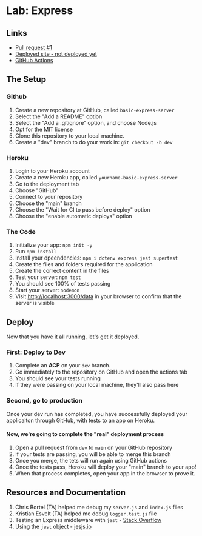 # Lab: Express

## Links

- [Pull request #1](https://github.com/dcalhoun286/basic-express-server/pull/1)
- [Deployed site - not deployed yet](https://dc-basic-express-server.herokuapp.com/)
- [GitHub Actions](https://github.com/dcalhoun286/server-deployment-practice/actions)

## The Setup

### Github

1. Create a new repository at GitHub, called `basic-express-server`
  1. Select the "Add a README" option
  1. Select the "Add a .gitignore" option, and choose Node.js
  1. Opt for the MIT license
1. Clone this repository to your local machine.
1. Create a "dev" branch to do your work in: `git checkout -b dev`

### Heroku

1. Login to your Heroku account
1. Create a new Heroku app, called `yourname-basic-express-server`
  1. Go to the deployment tab
  1. Choose "GitHub"
  1. Connect to your repository
  1. Choose the "main" branch
  1. Choose the "Wait for CI to pass before deploy" option
  1. Choose the "enable automatic deploys" option

### The Code

1. Initialize your app: `npm init -y`
1. Run `npm install`
1. Install your dpeendencies: `npm i dotenv express jest supertest`
1. Create the files and folders required for the application
1. Create the correct content in the files
1. Test your server: `npm test`
  1. You should see 100% of tests passing
1. Start your server: `nodemon`
  1. Visit [http://localhost:3000/data](http://localhost:3000/data) in your browser to confirm that the server is visible

## Deploy

Now that you have it all running, let's get it deployed.

### First: Deploy to Dev

1. Complete an **ACP** on your `dev` branch.
1. Go immediately to the repository on GitHub and open the actions tab
  1. You should see your tests running
  1. If they were passing on your local machine, they'll also pass here

### Second, go to production

Once your dev run has completed, you have successfully deployed your applicaiton through GitHub, with tests to an app on Heroku.

#### Now, we're going to complete the "real" deployment process

1. Open a pull request from `dev` to `main` on your GitHub repository
1. If your tests are passing, you will be able to merge this branch
1. Once you merge, the tets will run again using GitHub actions
1. Once the tests pass, Heroku will deploy your "main" branch to your app!
1. When that process completes, open your app in the browser to prove it.

## Resources and Documentation

1. Chris Bortel (TA) helped me debug my `server.js` and `index.js` files
1. Kristian Esvelt (TA) helped me debug `logger.test.js` file
1. Testing an Express middleware with `jest` - [Stack Overflow](https://stackoverflow.com/questions/60722281/testing-an-express-middleware-with-jest)
1. Using the `jest` object - [jesjs.io](https://jestjs.io/docs/en/jest-object)
